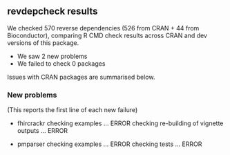 ## revdepcheck results

We checked 570 reverse dependencies (526 from CRAN + 44 from Bioconductor), comparing R CMD check results across CRAN and dev versions of this package.

 * We saw 2 new problems
 * We failed to check 0 packages

Issues with CRAN packages are summarised below.

### New problems
(This reports the first line of each new failure)

* fhircrackr
  checking examples ... ERROR
  checking re-building of vignette outputs ... ERROR

* pmparser
  checking examples ... ERROR
  checking tests ... ERROR

